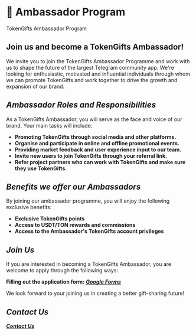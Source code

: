# 👥 Ambassador Program

TokenGifts Ambassador Program

## **Join us and become a TokenGifts Ambassador!**

We invite you to join the TokenGifts Ambassador Programme and work with us to shape the future of the largest Telegram community app. We're looking for enthusiastic, motivated and influential individuals through whom we can promote TokenGifts and work together to drive the growth and expansion of our brand.

## **_Ambassador Roles and Responsibilities_**

As a TokenGifts Ambassador, you will serve as the face and voice of our brand. Your main tasks will include:

- **Promoting TokenGifts through social media and other platforms.**
- **Organise and participate in online and offline promotional events.**
- **Providing market feedback and user experience input to our team.**
- **Invite new users to join TokenGifts through your referral link.**
- **Refer project partners who can work with TokenGifts and make sure they use TokenGifts.**

## **_Benefits we offer our Ambassadors_**

By joining our ambassador programme, you will enjoy the following exclusive benefits:

- **Exclusive TokenGifts points**
- **Access to USDT/TON rewards and commissions**
- **Access to the Ambassador's TokenGifts account privileges**

## **_Join Us_**

If you are interested in becoming a TokenGifts Ambassador, you are welcome to apply through the following ways:

**Filling out the application form:** **_[Google Forms](https://docs.google.com/forms/d/e/1FAIpQLSf2tHAky9JxyxA71rX8SEKGeG8gRXuAjs3OXm5DZ8Pbjuy94w/viewform?vc=0&c=0&w=1&flr=0&pli=1)_**

We look forward to your joining us in creating a better gift-sharing future!

## **_Contact Us_**

**_[Contact Us](contact-us.html)_**
